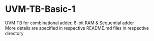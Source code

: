 # UVM-TB-Basic-1
UVM TB for combinational adder, 8-bit RAM & Sequential adder <br>
More details are specified in respective README.md files in respective directory
